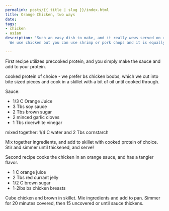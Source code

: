 ```yaml
---
permalink: posts/{{ title | slug }}/index.html
title: Orange Chicken, two ways
date: 
tags:
- chicken
- asian
description: 'Such an easy dish to make, and it really wows served on rice with broccoli!
  We use chicken but you can use shrimp or pork chops and it is equally amazing! '

---
```

First recipe utilizes precooked protein, and you simply make the sauce and add to your protein. 

cooked protein of choice - we prefer bs chicken boobs, which we cut into bite sized pieces and cook in a skillet with a bit of oil until cooked through.

Sauce:

* 1/3 C Orange Juice
* 3 Tbs soy sauce
* 2 Tbs brown sugar
* 2 minced garlic cloves
* 1 Tbs rice/white vinegar

mixed together: 1/4 C water and 2 Tbs cornstarch

Mix together ingredients, and add to skillet with cooked protein of choice. Stir and simmer until thickened, and serve!

Second recipe cooks the chicken in an orange sauce, and has a tangier flavor. 

* 1 C orange juice
* 2 Tbs red currant jelly
* 1/2 C brown sugar
* 1-2lbs bs chicken breasts

Cube chicken and brown in skillet. Mix ingredients and add to pan. Simmer for 20 minutes covered, then 15 uncovered or until sauce thickens. 